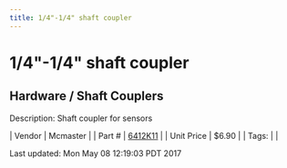 ```yaml
---
title: 1/4"-1/4" shaft coupler
---
```


# 1/4"-1/4" shaft coupler
## Hardware / Shaft Couplers
Description: 	Shaft coupler for sensors 

| Vendor | Mcmaster | 
| Part # | [6412K11](https://www.mcmaster.com/#6412K11) | 
| Unit Price | $6.90 | 
| Tags: |  | 

Last updated: Mon May 08 12:19:03 PDT 2017